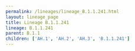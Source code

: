 ```yaml
---
permalink: /lineages/lineage_B.1.1.241.html
layout: lineage_page
title: Lineage B.1.1.241
lineage: B.1.1.241
parent: B.1.1
children: ['AH.1', 'AH.2', 'AH.3', 'B.1.1.241']
---
```

